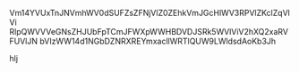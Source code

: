 Vm14YVUxTnJNVmhWV0dSUFZsZFNjVlZ0ZEhkVmJGcHlWV3RPVlZKclZqVlVi
RlpQWVVVeGNsZHJUbFpTCmJFWXpWWHBDVDJSRk5WVlViV2hXQ2xaRVFUVlJN
bVIzWW14d1NGbDZNRXREYmxacllWRTlQUW9LWldsdAoKb3Jh

hlj